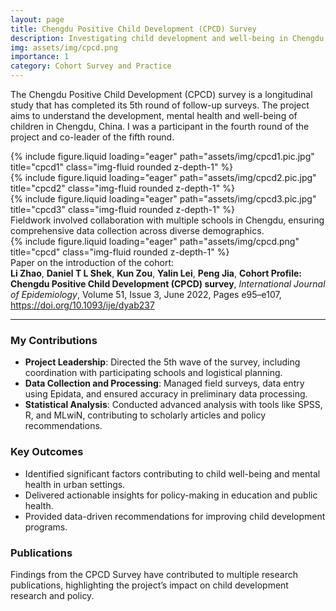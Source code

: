 ```yaml
---
layout: page
title: Chengdu Positive Child Development (CPCD) Survey
description: Investigating child development and well-being in Chengdu
img: assets/img/cpcd.png
importance: 1
category: Cohort Survey and Practice
---
```


The Chengdu Positive Child Development (CPCD) survey is a longitudinal study that has completed its 5th round of follow-up surveys. The project aims to understand the development, mental health and well-being of children in Chengdu, China. I was a participant in the fourth round of the project and co-leader of the fifth round.

<div class="row">
    <div class="col-sm mt-3 mt-md-0">
        {% include figure.liquid loading="eager" path="assets/img/cpcd1.pic.jpg" title="cpcd1" class="img-fluid rounded z-depth-1" %}
    </div>
    <div class="col-sm mt-3 mt-md-0">
        {% include figure.liquid loading="eager" path="assets/img/cpcd2.pic.jpg" title="cpcd2" class="img-fluid rounded z-depth-1" %}
    </div>
    <div class="col-sm mt-3 mt-md-0">
        {% include figure.liquid loading="eager" path="assets/img/cpcd3.pic.jpg" title="cpcd3" class="img-fluid rounded z-depth-1" %}
    </div>
</div>
<div class="caption">
    Fieldwork involved collaboration with multiple schools in Chengdu, ensuring comprehensive data collection across diverse demographics.
</div>
<div class="row">
    <div class="col-sm mt-3 mt-md-0">
        {% include figure.liquid loading="eager" path="assets/img/cpcd.png" title="cpcd" class="img-fluid rounded z-depth-1" %}
    </div>
<div class="caption">
    Paper on the introduction of the cohort: <br>
    <b>Li Zhao</b>, <b>Daniel T L Shek</b>, <b>Kun Zou</b>, <b>Yalin Lei</b>, <b>Peng Jia</b>, 
    <b>Cohort Profile: Chengdu Positive Child Development (CPCD) survey</b>, 
    <i>International Journal of Epidemiology</i>, Volume 51, Issue 3, June 2022, Pages e95–e107, 
    <a href="https://doi.org/10.1093/ije/dyab237" target="_blank">
        https://doi.org/10.1093/ije/dyab237
    </a>
</div>

---
### **My Contributions**

- **Project Leadership**: Directed the 5th wave of the survey, including coordination with participating schools and logistical planning.
- **Data Collection and Processing**: Managed field surveys, data entry using Epidata, and ensured accuracy in preliminary data processing.
- **Statistical Analysis**: Conducted advanced analysis with tools like SPSS, R, and MLwiN, contributing to scholarly articles and policy recommendations.

### **Key Outcomes**

- Identified significant factors contributing to child well-being and mental health in urban settings.
- Delivered actionable insights for policy-making in education and public health.
- Provided data-driven recommendations for improving child development programs.

### **Publications**
Findings from the CPCD Survey have contributed to multiple research publications, highlighting the project’s impact on child development research and policy.
